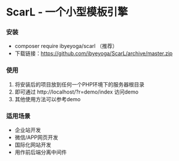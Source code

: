# ScarL - 一个小型模板引擎
### 安装
 * composer require ibyeyoga/scarl （推荐）
 * 下载链接：https://github.com/ibyeyoga/ScarL/archive/master.zip

### 使用
 1. 将安装后的项目放到任何一个PHP环境下的服务器根目录
 2. 即可通过 http://localhost/?r=demo/index 访问demo
 3. 其他使用方法可以参考demo

### 适用场景
 * 企业站开发
 * 微信/APP网页开发
 * 国际化网站开发
 * 用作前后端分离中间件